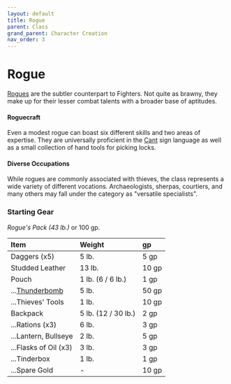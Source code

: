 ```yaml
---
layout: default
title: Rogue
parent: Class
grand_parent: Character Creation
nav_order: 3
---
```


# Rogue

[Rogues](../../more/classes/rogue) are the subtler counterpart to Fighters. Not quite as brawny, they make up for their lesser combat talents with a broader base of aptitudes. 

#### Roguecraft
Even a modest rogue can boast six different skills and two areas of expertise. They are universally proficient in the [Cant](../../more/languages/cant) sign language as well as a small collection of hand tools for picking locks.

#### Diverse Occupations
While rogues are commonly associated with thieves, the class represents a wide variety of different vocations. Archaeologists, sherpas, courtiers, and many others may fall under the category as "versatile specialists".


### Starting Gear
_Rogue's Pack (43 lb.)_ or 100 gp.

| Item                                              | Weight              | gp    |
| :------------------------------------------------ | :------------------ | :---- |
| Daggers (x5)                                      | 5 lb.               | 5 gp  |
| Studded Leather                                   | 13 lb.              | 10 gp |
| Pouch                                             | 1 lb. (6 / 6 lb.)   | 1 gp  |
| ...[Thunderbomb](../../gear/alchemics/grenades)   | 5 lb.               | 50 gp |
| ...Thieves' Tools                                 | 1 lb.               | 10 gp |
| Backpack                                          | 5 lb. (12 / 30 lb.) | 2 gp  |
| ...Rations (x3)                                   | 6 lb.               | 3 gp  |
| ...Lantern, Bullseye                              | 2 lb.               | 5 gp  |
| ...Flasks of Oil (x3)                             | 3 lb.               | 3 gp  |
| ...Tinderbox                                      | 1 lb.               | 1 gp  |
| ...Spare Gold                                     | -                   | 10 gp  |
